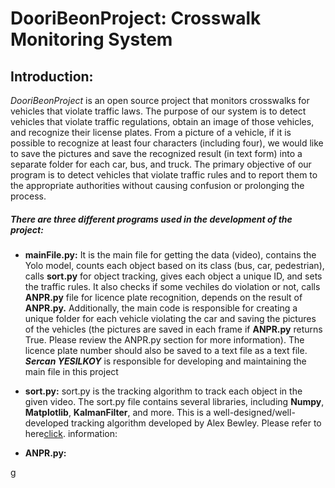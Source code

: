 # DooriBeonProject: Crosswalk Monitoring System

## Introduction:

*DooriBeonProject* is an open source project that monitors crosswalks for vehicles that violate traffic laws. The purpose of our system is to detect vehicles that violate traffic regulations, obtain an image of those vehicles, and recognize their license plates. From a picture of a vehicle, if it is possible to recognize at least four characters (including four), we would like to save the pictures and save the recognized result (in text form) into a separate folder for each car, bus, and truck. The primary objective of our program is to detect vehicles that violate traffic rules and to report them to the appropriate authorities without causing confusion or prolonging the process. 

##### There are three different programs used in the development of the project:

- **mainFile.py:**
    It is the main file for getting the data (video), contains the Yolo model, counts each object based on its class (bus, car, pedestrian), calls **sort.py** for object tracking, gives each object a unique ID, and sets the traffic rules.  It also checks if some vechiles do violation or not, calls **ANPR.py** file for licence plate recognition, depends on the result of **ANPR.py.** Additionally, the main code is responsible for creating a unique folder for each vehicle violating the car and saving the pictures of the vehicles (the pictures are saved in each frame if **ANPR.py** returns True. Please review the ANPR.py section for more information). The licence plate number should also be saved to a text file as a text file. ***Sercan YESILKOY*** is responsible for developing and maintaining the main file in this project 

- **sort.py:**
sort.py is the tracking algorithm to track each object in the given video. The sort.py file contains several libraries, including **Numpy**, **Matplotlib**, **KalmanFilter**, and more. This is a well-designed/well-developed tracking algorithm developed by Alex Bewley. Please refer to here[click](https://github.com/abewley/sort/tree/master). information:

- **ANPR.py:**



g